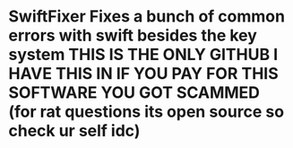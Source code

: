 # SwiftFixer Fixes a bunch of common errors with swift besides the key system THIS IS THE ONLY GITHUB I HAVE THIS IN IF YOU PAY FOR THIS SOFTWARE YOU GOT SCAMMED (for rat questions its open source so check ur self idc)
